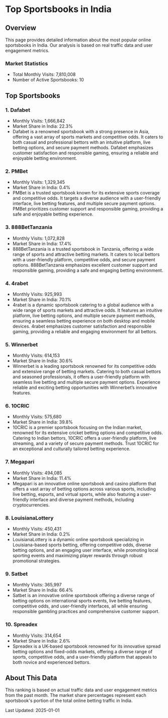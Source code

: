 # Top Sportsbooks in India

## Overview
This page provides detailed information about the most popular online sportsbooks in India. 
Our analysis is based on real traffic data and user engagement metrics.

### Market Statistics
- Total Monthly Visits: 7,810,008
- Number of Active Sportsbooks: 10

## Top Sportsbooks

### 1. Dafabet
- Monthly Visits: 1,666,842
- Market Share in India: 22.3%
-  Dafabet is a renowned sportsbook with a strong presence in Asia, offering a vast array of sports markets and competitive odds. It caters to both casual and professional bettors with an intuitive platform, live betting options, and secure payment methods. Dafabet emphasizes customer satisfaction and responsible gaming, ensuring a reliable and enjoyable betting environment.

### 2. PMBet
- Monthly Visits: 1,329,345
- Market Share in India: 0.4%
-  PMBet is a trusted sportsbook known for its extensive sports coverage and competitive odds. It targets a diverse audience with a user-friendly interface, live betting features, and multiple secure payment options. PMBet prioritizes customer support and responsible gaming, providing a safe and enjoyable betting experience.

### 3. 888BetTanzania
- Monthly Visits: 1,072,828
- Market Share in India: 17.4%
-  888BetTanzania is a trusted sportsbook in Tanzania, offering a wide range of sports and attractive betting markets. It caters to local bettors with a user-friendly platform, competitive odds, and secure payment options. 888BetTanzania emphasizes excellent customer support and responsible gaming, providing a safe and engaging betting environment.

### 4. 4rabet
- Monthly Visits: 925,993
- Market Share in India: 70.1%
-  4rabet is a dynamic sportsbook catering to a global audience with a wide range of sports markets and attractive odds. It features an intuitive platform, live betting options, and multiple secure payment methods, ensuring a seamless betting experience on both desktop and mobile devices. 4rabet emphasizes customer satisfaction and responsible gaming, providing a reliable and engaging environment for all bettors.

### 5. Winnerbet
- Monthly Visits: 614,153
- Market Share in India: 30.6%
-  Winnerbet is a leading sportsbook renowned for its competitive odds and extensive range of betting markets. Catering to both casual bettors and seasoned professionals, it offers a user-friendly platform with seamless live betting and multiple secure payment options. Experience reliable and exciting betting opportunities with Winnerbet’s innovative features.

### 6. 10CRIC
- Monthly Visits: 575,680
- Market Share in India: 39.8%
-  10CRIC is a premier sportsbook focusing on the Indian market, renowned for its extensive cricket betting options and competitive odds. Catering to Indian bettors, 10CRIC offers a user-friendly platform, live streaming, and a variety of secure payment methods. Trust 10CRIC for an exceptional and culturally tailored betting experience.

### 7. Megapari
- Monthly Visits: 494,085
- Market Share in India: 11.4%
- Megapari is an innovative online sportsbook and casino platform that offers a vast array of betting options across various sports, including live betting, esports, and virtual sports, while also featuring a user-friendly interface and diverse payment methods, including cryptocurrencies.

### 8. LouisianaLottery
- Monthly Visits: 450,431
- Market Share in India: 0.2%
- LouisianaLottery is a dynamic online sportsbook specializing in Louisiana-based sports betting, offering competitive odds, diverse betting options, and an engaging user interface, while promoting local sporting events and maximizing player rewards through robust promotional strategies.

### 9. Satbet
- Monthly Visits: 365,997
- Market Share in India: 66.4%
- Satbet is an innovative online sportsbook offering a diverse range of betting options on international sports events, live betting features, competitive odds, and user-friendly interfaces, all while ensuring responsible gambling practices and comprehensive customer support.

### 10. Spreadex
- Monthly Visits: 314,654
- Market Share in India: 2.6%
- Spreadex is a UK-based sportsbook renowned for its innovative spread betting options and fixed-odds markets, offering a diverse range of sports, competitive odds, and a user-friendly platform that appeals to both novice and experienced bettors.


## About This Data
This ranking is based on actual traffic data and user engagement metrics from the past month. 
The market share percentages represent each sportsbook's portion of the total online betting traffic in India.

Last Updated: 2025-01-01
